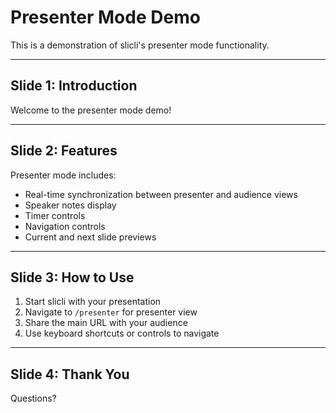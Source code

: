 # Presenter Mode Demo

This is a demonstration of slicli's presenter mode functionality.

---

## Slide 1: Introduction

Welcome to the presenter mode demo!

<!-- NOTES:
This is the introduction slide. You can use this to welcome your audience and introduce the topic.

Key points to mention:
- What presenter mode is
- How it works
- Benefits for presenters
-->

---

## Slide 2: Features

Presenter mode includes:

- Real-time synchronization between presenter and audience views
- Speaker notes display
- Timer controls
- Navigation controls
- Current and next slide previews

<!-- NOTES:
Explain each feature in detail:
1. Real-time sync - changes appear instantly
2. Speaker notes - only visible to presenter
3. Timer - helps manage presentation time
4. Navigation - easy slide control
5. Previews - helps prepare for next content
-->

---

## Slide 3: How to Use

1. Start slicli with your presentation
2. Navigate to `/presenter` for presenter view
3. Share the main URL with your audience
4. Use keyboard shortcuts or controls to navigate

<!-- NOTES:
Demo the keyboard shortcuts:
- Arrow keys for navigation
- Space bar for next slide
- 't' to toggle timer
- 'f' for fullscreen
- 'r' to reset timer (with Ctrl/Cmd)
-->

---

## Slide 4: Thank You

Questions?

<!-- NOTES:
This is a good time to:
- Summarize key points
- Ask for questions
- Provide contact information
- Mention any follow-up resources

Remember to pause and look at the audience!
-->